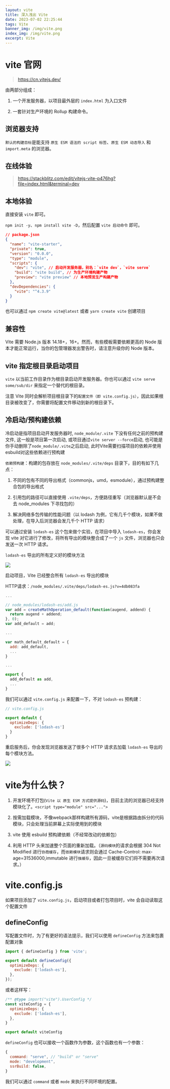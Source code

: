 ```yaml
---
layout: vite
title: 深入浅出 Vite
date: 2023-07-02 22:25:44
tags: Vite
banner_img: /img/vite.png
index_img: /img/vite.png
excerpt: Vite
---
```


# vite 官网

> https://cn.vitejs.dev/

由两部分组成：

1. 一个开发服务器，以项目最外层的 `index.html` 为入口文件

2. 一套针对生产环境的 Rollup 构建命令。

## 浏览器支持

`默认的构建目标`是能支持 `原生 ESM 语法的 script 标签`、`原生 ESM 动态导入` 和 `import.meta` 的浏览器。

## 在线体验

> https://stackblitz.com/edit/vitejs-vite-p476hg?file=index.html&terminal=dev

## 本地体验

直接安装 `vite` 即可。

`npm init -y`、`npm install vite -D`，然后配置 `vite 启动命令` 即可。

```json
// package.json
{
  "name": "vite-starter",
  "private": true,
  "version": "0.0.0",
  "type": "module",
  "scripts": {
    "dev": "vite", // 启动开发服务器，别名：`vite dev`，`vite serve`
    "build": "vite build", // 为生产环境构建产物
    "preview": "vite preview" // 本地预览生产构建产物
  },
  "devDependencies": {
    "vite": "^4.3.9"
  }
}
```

也可以通过 `npm create vite@latest` 或者 `yarn create vite` 创建项目

## 兼容性

Vite 需要 Node.js 版本 14.18+，16+。然而，有些模板需要依赖更高的 Node 版本才能正常运行，当你的包管理器发出警告时，请注意升级你的 Node 版本。

## vite 指定根目录启动项目

`vite` 以当前工作目录作为根目录启动开发服务器。你也可以通过 `vite serve some/sub/dir` 来指定一个替代的根目录。

注意 Vite 同时会解析项目根目录下的`配置文件（即 vite.config.js）`，因此如果根目录被改变了，你需要将配置文件移动到新的根目录下。

## 冷启动/预构建依赖

冷启动是指项目启动开发服务器时, `node_module/.vite` 下没有任何之前的预构建文件, 这一般是项目第一次启动, 或项目通过`vite server --force`启动, 也可能是你手动删除了`node_module/.vite`之后启动, 此时Vite需要扫描项目的依赖并使用esbuild对这些依赖进行预构建

`依赖预构建`：构建的包存放在 `node_modules/.vite/deps` 目录下，目的有如下几点：

1. 不同的包有不同的导出格式（commonjs，umd，esmodule），通过预构建整合包的导出格式

2. 引用包的路径可以直接使用 `.vite/deps`，方便路径重写（浏览器默认是不会去 node_modules 下寻找包的）

3. 解决网络多包传输的性能问题（以 lodash 为例，它有几千个模块，如果不做处理，在导入后浏览器会发几千个 HTTP 请求）

可以通过安装 `lodash-es` 这个包来做个实验，在项目中导入 `lodash-es`，你会发现 vite 对它进行了修改，将所有导出的模块整合成了一个 `js` 文件，浏览器也只会发送一次 HTTP 请求。

`lodash-es` 导出的所有定义好的模块方法

<img src='/img/lodash-es-export.png' />

启动项目，Vite 已经整合所有 `lodash-es` 导出的模块

HTTP请求：`/node_modules/.vite/deps/lodash-es.js?v=4db083fa`

```js
...

// node_modules/lodash-es/add.js
var add = createMathOperation_default(function(augend, addend) {
  return augend + addend;
}, 0);
var add_default = add;

...

var math_default_default = {
  add: add_default,
  ...
}

...

export {
  add_default as add,
  ...
}
```

我们可以通过 `vite.config.js` 来配置一下，不对 `lodash-es` 预构建：

```js
// vite.config.js

export default {
  optimizeDeps: {
    exclude: ['lodash-es']
  }
}
```

重启服务后，你会发现浏览器发送了很多个 HTTP 请求去加载 `lodash-es` 导出的每个模块方法。

<img src='/img/vite-optimizeDeps-exclude.png' />

# vite为什么快？

1. 开发环境不打包(`Vite 以 原生 ESM 方式提供源码`)，目前主流的浏览器已经支持模块化了。`<script type="module" src="...">`

2. 按需加载模块，不像webpack那样构建所有源码，vite是根据路由拆分的代码模块，只会处理当前屏幕上实际使用到的模块

3. vite 使用 esbuild 预构建依赖（不经常改动的依赖包）

4. 利用 HTTP 头来加速整个页面的重新加载。（`源码模块`的请求会根据 304 Not Modified 进行`协商缓存`，而`依赖模块`请求则会通过 Cache-Control: max-age=31536000,immutable 进行`强缓存`，因此一旦被缓存它们将不需要再次请求。）

# vite.config.js

如果项目添加了 `vite.config.js`，启动项目或者打包项目时，vite 会自动读取这个配置文件

## defineConfig

写配置文件时，为了有更好的语法提示，我们可以使用 `defineConfig` 方法来包裹配置对象

```js
import { defineConfig } from 'vite';

export default defineConfig({
  optimizeDeps: {
    exclude: ['lodash-es'],
  },
});
```

或者这样写：

```js
/** @type import("vite").UserConfig */
const viteConfig = {
  optimizeDeps: {
    exclude: ['lodash-es'],
  },
}

export default viteConfig
```

`defineConfig` 也可以接收一个函数作为参数，这个函数也有一个参数：

```js
{
  command: "serve", // "build" or "serve"
  mode: "development",
  ssrBuild: false,
}
```

我们可以通过 `command` 或者 `mode` 来执行不同环境的配置。

